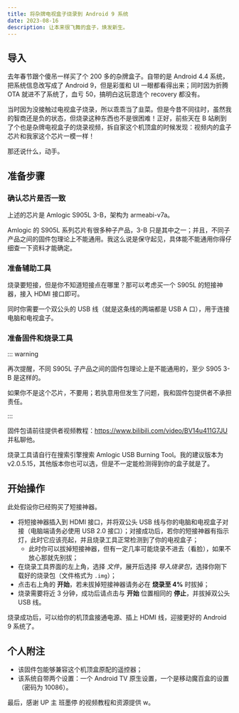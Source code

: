 ```yaml
---
title: 将杂牌电视盒子烧录到 Android 9 系统
date: 2023-08-16
description: 让本来很飞舞的盒子，焕发新生。
---
```


## 导入

去年春节跟个傻吊一样买了个 200 多的杂牌盒子。自带的是 Android 4.4 系统，把系统信息改写成了 Android 9，但是彩蛋和 UI 一眼都看得出来；同时因为折腾 OTA 就进不了系统了，血亏 50，搞明白这玩意连个 recovery 都没有。

当时因为没接触过电视盒子烧录，所以乖乖当了韭菜。但是今昔不同往时，虽然我的智商还是负的状态，但烧录这种东西也不是很困难！正好，前些天在 B 站刷到了个也是杂牌电视盒子的烧录视频，拆自家这个机顶盒的时候发现：视频内的盒子芯片和我家这个芯片一模一样！

那还说什么，动手。

## 准备步骤

### 确认芯片是否一致

上述的芯片是 Amlogic S905L 3-B，架构为 armeabi-v7a。

Amlogic 的 S905L 系列芯片有很多种子产品，3-B 只是其中之一；并且，不同子产品之间的固件包理论上不能通用。我这么说是保守起见，具体能不能通用你得仔细查一下资料才能确定。

### 准备辅助工具

烧录要短接，但是你不知道短接点在哪里？那可以考虑买一个 S905L 的短接神器，接入 HDMI 接口即可。

同时你需要一个双公头的 USB 线（就是这条线的两端都是 USB A 口），用于连接电脑和电视盒子。

### 准备固件和烧录工具

::: warning

再次提醒，不同 S905L 子产品之间的固件包理论上是不能通用的，至少 S905 3-B 是这样的。

如果你不是这个芯片，不要用；若执意用但发生了问题，我和固件包提供者不承担责任。

:::

固件包请前往提供者视频教程：https://www.bilibili.com/video/BV14u411G7JU 并私聊他。

烧录工具请自行在搜索引擎搜索 Amlogic USB Burning Tool。我的建议版本为 v2.0.5.15，其他版本你也可以选，但是不一定能检测得到你的盒子就是了。

## 开始操作

此处假设你已经购买了短接神器。

- 将短接神器插入到 HDMI 接口，并将双公头 USB 线与你的电脑和电视盒子对接（电脑端请务必使用 USB 2.0 接口）；对接成功后，若你的短接神器有指示灯，此时它应该亮起，并且烧录工具正常检测到了你的电视盒子；
  - 此时你可以拔掉短接神器，但有一定几率可能烧录不进去（看脸），如果不放心那就先别拔；
- 在烧录工具界面的左上角，选择 *文件*，展开后选择 *导入烧录包*，选择你刚下载好的烧录包（文件格式为 `.img`）；
- 点击右上角的 **开始**，若未拔掉短接神器请务必在 **烧录至 4%** 时拔掉；
- 烧录需要将近 3 分钟，成功后请点击与 **开始** 位置相同的 **停止**，并拔掉双公头 USB 线。

烧录成功后，可以给你的机顶盒接通电源、插上 HDMI 线，迎接更好的 Android 9 系统了。

## 个人附注

- 该固件包能够兼容这个机顶盒原配的遥控器；
- 该系统自带两个设置：一个 Android TV 原生设置，一个是移动魔百盒的设置（密码为 10086）。

最后，感谢 UP 主 班墨停 的视频教程和资源提供 w。
